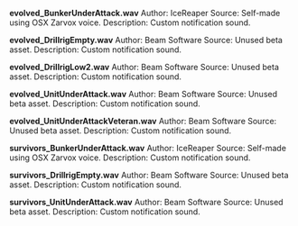 **evolved_BunkerUnderAttack.wav**
Author: IceReaper
Source: Self-made using OSX Zarvox voice.
Description: Custom notification sound.

**evolved_DrillrigEmpty.wav**
Author: Beam Software
Source: Unused beta asset.
Description: Custom notification sound.

**evolved_DrillrigLow2.wav**
Author: Beam Software
Source: Unused beta asset.
Description: Custom notification sound.

**evolved_UnitUnderAttack.wav**
Author: Beam Software
Source: Unused beta asset.
Description: Custom notification sound.

**evolved_UnitUnderAttackVeteran.wav**
Author: Beam Software
Source: Unused beta asset.
Description: Custom notification sound.

**survivors_BunkerUnderAttack.wav**
Author: IceReaper
Source: Self-made using OSX Zarvox voice.
Description: Custom notification sound.

**survivors_DrillrigEmpty.wav**
Author: Beam Software
Source: Unused beta asset.
Description: Custom notification sound.

**survivors_UnitUnderAttack.wav**
Author: Beam Software
Source: Unused beta asset.
Description: Custom notification sound.
